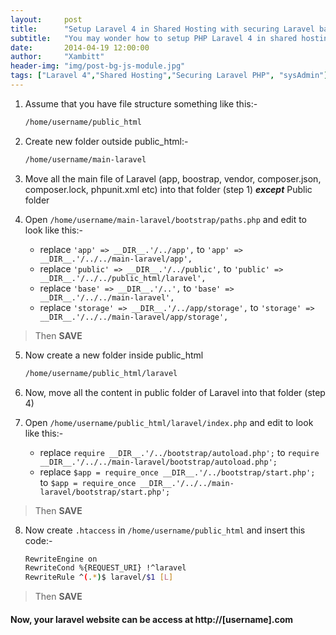 ```yaml
---
layout:     post
title:      "Setup Laravel 4 in Shared Hosting with securing Laravel base file"
subtitle:   "You may wonder how to setup PHP Laravel 4 in shared hosting server"
date:       2014-04-19 12:00:00
author:     "Xambitt"
header-img: "img/post-bg-js-module.jpg"
tags: ["Laravel 4","Shared Hosting","Securing Laravel PHP", "sysAdmin"]
---
```


1. Assume that you have file structure something like this:-

    ```bash
    /home/username/public_html
    ```
2. Create new folder outside public_html:-

    ```bash
    /home/username/main-laravel
    ```
3. Move all the main file of Laravel (app, boostrap, vendor, composer.json, composer.lock, phpunit.xml etc) into that folder (step 1) **_except_** Public folder
4. Open `/home/username/main-laravel/bootstrap/paths.php` and edit to look like this:-

    - replace `'app' => __DIR__.'/../app',` to `'app' => __DIR__.'/../../main-laravel/app',`
    - replace `'public' => __DIR__.'/../public',` to `'public' => __DIR__.'/../../public_html/laravel',`
    - replace `'base' => __DIR__.'/..',` to `'base' => __DIR__.'/../../main-laravel',`
    - replace `'storage' => __DIR__.'/../app/storage',` to `'storage' => __DIR__.'/../../main-laravel/app/storage',`
> Then **SAVE**
5. Now create a new folder inside public_html

    ```bash
    /home/username/public_html/laravel
    ```
6. Now, move all the content in public folder of Laravel into that folder (step 4)
7. Open `/home/username/public_html/laravel/index.php` and edit to look like this:-

    - replace `require __DIR__.'/../bootstrap/autoload.php';` to `require __DIR__.'/../../main-laravel/bootstrap/autoload.php';`
    - replace `$app = require_once __DIR__.'/../bootstrap/start.php';` to `$app = require_once __DIR__.'/../../main-laravel/bootstrap/start.php';`
> Then **SAVE**
8. Now create `.htaccess` in `/home/username/public_html` and insert this code:-

    ```bash
    RewriteEngine on
    RewriteCond %{REQUEST_URI} !^laravel
    RewriteRule ^(.*)$ laravel/$1 [L]
    ```
> Then **SAVE**

#### Now, your laravel website can be access at http://\[username\].com